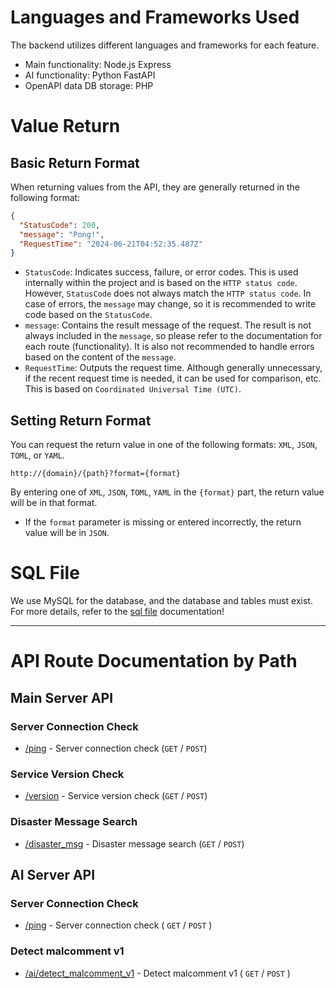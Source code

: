 # Languages and Frameworks Used
The backend utilizes different languages and frameworks for each feature.

* Main functionality: Node.js Express
* AI functionality: Python FastAPI
* OpenAPI data DB storage: PHP

# Value Return
## Basic Return Format
When returning values from the API, they are generally returned in the following format:

```json
{
  "StatusCode": 200,
  "message": "Pong!",
  "RequestTime": "2024-06-21T04:52:35.487Z"
}
```

* `StatusCode`: Indicates success, failure, or error codes. This is used internally within the project and is based on the `HTTP status code`. However, `StatusCode` does not always match the `HTTP status code`. In case of errors, the `message` may change, so it is recommended to write code based on the `StatusCode`.
* `message`: Contains the result message of the request. The result is not always included in the `message`, so please refer to the documentation for each route (functionality). It is also not recommended to handle errors based on the content of the `message`.
* `RequestTime`: Outputs the request time. Although generally unnecessary, if the recent request time is needed, it can be used for comparison, etc. This is based on `Coordinated Universal Time (UTC)`.

## Setting Return Format
You can request the return value in one of the following formats: `XML`, `JSON`, `TOML`, or `YAML`.

```
http://{domain}/{path}?format={format}
```

By entering one of `XML`, `JSON`, `TOML`, `YAML` in the `{format}` part, the return value will be in that format.

* If the `format` parameter is missing or entered incorrectly, the return value will be in `JSON`.

# SQL File
We use MySQL for the database, and the database and tables must exist. For more details, refer to the [sql file](sql/index.md) documentation!

--------

# API Route Documentation by Path
## Main Server API
### Server Connection Check
* [/ping](routes/ping/index.md) - Server connection check (`GET` / `POST`)

### Service Version Check
* [/version](routes/version/index.md) - Service version check (`GET` / `POST`)

### Disaster Message Search
* [/disaster_msg](routes/disaster_msg/index.md) - Disaster message search (`GET` / `POST`)

## AI Server API
### Server Connection Check
* [/ping](routes/ping/index.md) - Server connection check ( `GET` / `POST` )

### Detect malcomment v1
* [/ai/detect_malcomment_v1](routes/ai/detect_malcomment_v1/index.md) - Detect malcomment v1 ( `GET` / `POST` )